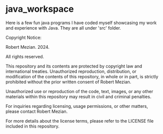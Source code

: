# java_workspace

Here is a few fun java programs I have coded myself showcasing my work and experience with Java.
They are all under 'src' folder. 

Copyright Notice:

Robert Mezian. 2024.

All rights reserved.

This repository and its contents are protected by copyright law and international treaties. Unauthorized reproduction, distribution, or modification of the contents of this repository, in whole or in part, is strictly prohibited without the prior written consent of Robert Mezian.

Unauthorized use or reproduction of the code, text, images, or any other materials within this repository may result in civil and criminal penalties.

For inquiries regarding licensing, usage permissions, or other matters, please contact Robert Mezian.

For more details about the license terms, please refer to the LICENSE file included in this repository.

